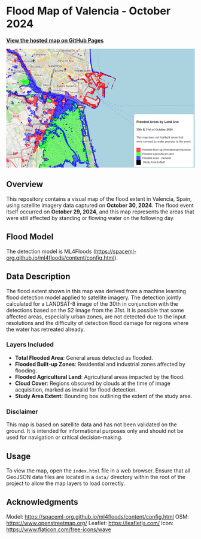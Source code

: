 # Flood Map of Valencia - October 2024

**[View the hosted map on GitHub Pages](https://simon-donike.github.io/VLC_flood_map/)**

![Map](data/screenshot.png)

## Overview
This repository contains a visual map of the flood extent in Valencia, Spain, using satellite imagery data captured on **October 30, 2024**. The flood event itself occurred on **October 29, 2024**, and this map represents the areas that were still affected by standing or flowing water on the following day.

## Flood Model
The detection model is ML4Floods (https://spaceml-org.github.io/ml4floods/content/config.html).

## Data Description
The flood extent shown in this map was derived from a machine learning flood detection model applied to satellite imagery. The detection jointly calculated for a LANDSAT-8 image of the 30th in conjunction with the detections based on the S2 image from the 31st. It is possible that some affected areas, especially urban zones, are not detected due to the input resolutions and the difficulty of detection flood damage for regions where the water has retreated already.

### Layers Included
- **Total Flooded Area**: General areas detected as flooded.
- **Flooded Built-up Zones**: Residential and industrial zones affected by flooding.
- **Flooded Agricultural Land**: Agricultural areas impacted by the flood.
- **Cloud Cover**: Regions obscured by clouds at the time of image acquisition, marked as invalid for flood detection.
- **Study Area Extent**: Bounding box outlining the extent of the study area.

### Disclaimer
This map is based on satellite data and has not been validated on the ground. It is intended for informational purposes only and should not be used for navigation or critical decision-making.

## Usage
To view the map, open the `index.html` file in a web browser. Ensure that all GeoJSON data files are located in a `data/` directory within the root of the project to allow the map layers to load correctly.

## Acknowledgments
Model: https://spaceml-org.github.io/ml4floods/content/config.html
OSM: https://www.openstreetmap.org/
Leaflet: https://leafletjs.com/
Icon: https://www.flaticon.com/free-icons/wave
